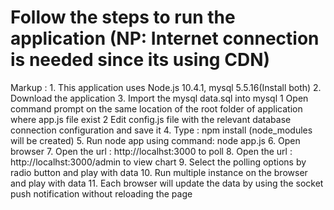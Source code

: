 # Follow the steps to run the application (NP: Internet connection is needed since its using CDN)
Markup : 1. This application uses Node.js 10.4.1, mysql 5.5.16(Install both)
         2. Download the application 
         3. Import the mysql data.sql into mysql 
            1 Open command prompt on the same location of the root folder of application where app.js file exist
            2 Edit config.js file with the relevant database connection configuration and save it 
         4. Type : npm install (node_modules will be created)
         5. Run node app using command: node app.js
         6. Open browser
         7. Open the url : http://localhst:3000 to poll
         8. Open the url : http://localhst:3000/admin to view chart
         9. Select the polling options by radio button and play with data
         10. Run multiple instance on the browser and play with data
         11. Each browser will update the data by using the socket push notification without reloading the page
